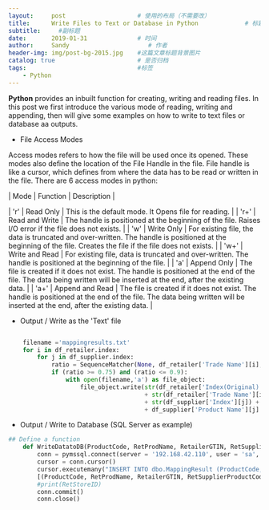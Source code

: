 ```yaml
---
layout:     post                    # 使用的布局（不需要改）
title:      Write Files to Text or Database in Python             # 标题 
subtitle:     #副标题
date:       2019-01-31              # 时间
author:     Sandy                      # 作者
header-img: img/post-bg-2015.jpg    #这篇文章标题背景图片
catalog: true                       # 是否归档
tags:                               #标签
    - Python
---
```




**Python** provides an inbuilt function for creating, writing and reading files. In this post we first introduce the various mode of reading, writing and appending, then will give some examples on how to write to text files or database aa outputs.

- File Access Modes

Access modes refers to how the file will be used once its opened. These modes also define the location of the File Handle in the file. File handle is like a cursor, which defines from where the data has to be read or written in the file. There are 6 access modes in python:

| Mode | Function | Description |

| 'r' | Read Only | This is the default mode. It Opens file for reading. |
| 'r+' | Read and Write | The handle is positioned at the beginning of the file. Raises I/O error if the file does not exists. |
| 'w' | Write Only | For existing file, the data is truncated and over-written. The handle is positioned at the beginning of the file. Creates the file if the file does not exists. |
| 'w+' | Write and Read | For existing file, data is truncated and over-written. The handle is positioned at the beginning of the file. |
| 'a' | Append Only | The file is created if it does not exist. The handle is positioned at the end of the file. The data being written will be inserted at the end, after the existing data. |
| 'a+' | Append and Read  | The file is created if it does not exist. The handle is positioned at the end of the file. The data being written will be inserted at the end, after the existing data. |

- Output / Write as the 'Text' file

```python

    filename ='mappingresults.txt'
    for i in df_retailer.index:
        for j in df_supplier.index:
            ratio = SequenceMatcher(None, df_retailer['Trade Name'][i], df_supplier['Product Name'][j]).ratio()
            if (ratio >= 0.75) and (ratio <= 0.9):
                with open(filename,'a') as file_object:
                    file_object.write(str(df_retailer['Index(Original)'][i]) + ';'
                                      + str(df_retailer['Trade Name'][i]) + ';'
                                      + str(df_supplier['Index'][j]) + ';'
                                      + df_supplier['Product Name'][j] + ';' + str(ratio) + '\n')

```

- Output / Write to Database (SQL Server as example)

```python
## Define a function 
    def WriteDatatoDB(ProductCode, RetProdName, RetailerGTIN, RetSupplierProductCode, RetSupplierName, SupSupplierProductCode, SupProdName, SupplierGTIN, SupplierName, Ratio):
        conn = pymssql.connect(server = '192.168.42.110', user = 'sa', password = '38LRh430', database = 'test')
        cursor = conn.cursor()
        cursor.executemany("INSERT INTO dbo.MappingResult (ProductCode, RetProdName, RetailerGTIN, RetSupplierProductCode, RetSupplierName, SupSupplierProductCode, SupProdName, SupplierGTIN, SupplierName, Ratio) VALUES (%d, %s, %d, %d, %s, %d, %s, %d, %s, %d)", 
        [(ProductCode, RetProdName, RetailerGTIN, RetSupplierProductCode, RetSupplierName, SupSupplierProductCode, SupProdName, SupplierGTIN, SupplierName, Ratio)])
        #print(RetStoreID)
        conn.commit()
        conn.close()
```
